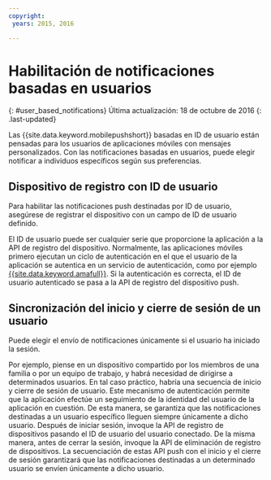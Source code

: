 ```yaml
---
copyright:
 years: 2015, 2016

---
```


# Habilitación de notificaciones basadas en usuarios
{: #user_based_notifications}
Última actualización: 18 de octubre de 2016
{: .last-updated}

Las {{site.data.keyword.mobilepushshort}} basadas en ID de usuario están pensadas para los usuarios de aplicaciones móviles con mensajes personalizados. Con las notificaciones basadas en usuarios, puede elegir notificar a individuos específicos según sus preferencias.

## Dispositivo de registro con ID de usuario
Para habilitar las notificaciones push destinadas por ID de usuario, asegúrese de registrar el dispositivo con un campo de ID de usuario definido.     

El ID de usuario puede ser cualquier serie que proporcione la aplicación a la API de registro del dispositivo. Normalmente, las aplicaciones móviles primero ejecutan un ciclo de autenticación en el que el usuario de la aplicación se autentica en un servicio de autenticación, como por ejemplo [{{site.data.keyword.amafull}}](https://console.ng.bluemix.net/docs/services/mobileaccess/index.html). Si la autenticación es correcta, el ID de usuario autenticado se pasa a la API de registro del dispositivo push. 

## Sincronización del inicio y cierre de sesión de un usuario 

Puede elegir el envío de notificaciones únicamente si el usuario ha iniciado la sesión. 

Por ejemplo, piense en un dispositivo compartido por los miembros de una familia o por un equipo de trabajo, y habrá necesidad de dirigirse a determinados usuarios. En tal caso práctico, habría una secuencia de inicio y cierre de sesión de usuario. Este mecanismo de autenticación permite que la aplicación efectúe un seguimiento de la identidad del usuario de la aplicación en cuestión. De esta manera, se garantiza que las notificaciones destinadas a un usuario específico lleguen siempre únicamente a dicho usuario. Después de iniciar sesión, invoque la API de registro de dispositivos pasando el ID de usuario del usuario conectado. De la misma manera, antes de cerrar la sesión, invoque la API de eliminación de registro de dispositivos. La secuenciación de estas API push con el inicio y el cierre de sesión garantizará que las notificaciones destinadas a un determinado usuario se envíen únicamente a dicho usuario.
